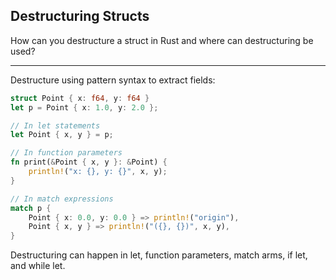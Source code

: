 ## Destructuring Structs

How can you destructure a struct in Rust and where can destructuring be used?

---

Destructure using pattern syntax to extract fields:

```rust
struct Point { x: f64, y: f64 }
let p = Point { x: 1.0, y: 2.0 };

// In let statements
let Point { x, y } = p;

// In function parameters
fn print(&Point { x, y }: &Point) {
    println!("x: {}, y: {}", x, y);
}

// In match expressions
match p {
    Point { x: 0.0, y: 0.0 } => println!("origin"),
    Point { x, y } => println!("({}, {})", x, y),
}
```

Destructuring can happen in let, function parameters, match arms, if let, and while let.

